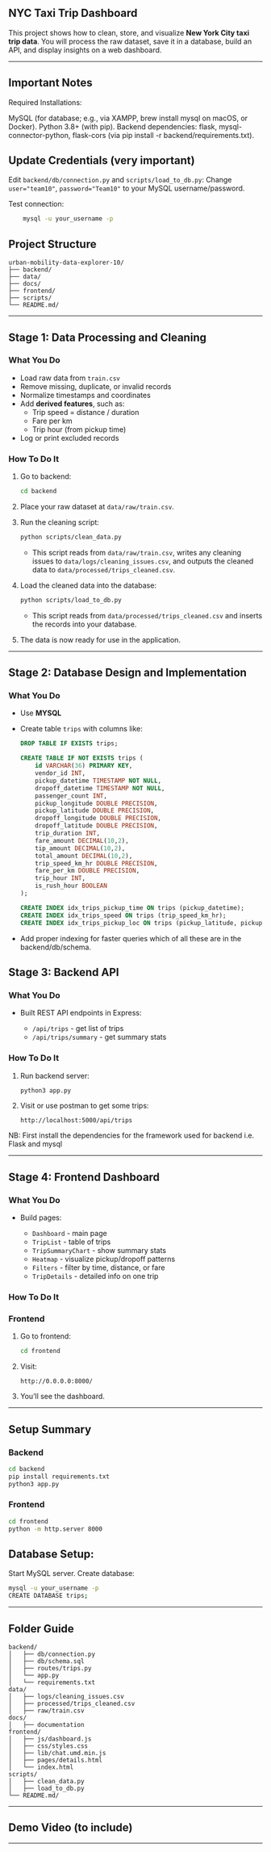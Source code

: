 ## NYC Taxi Trip Dashboard

This project shows how to clean, store, and visualize **New York City taxi trip data**.
You will process the raw dataset, save it in a database, build an API, and display insights on a web dashboard.

---

## Important Notes

Required Installations:

MySQL (for database; e.g., via XAMPP, brew install mysql on macOS, or Docker).
Python 3.8+ (with pip).
Backend dependencies: flask, mysql-connector-python, flask-cors (via pip install -r backend/requirements.txt).


## Update Credentials (very important)

Edit `backend/db/connection.py` and `scripts/load_to_db.py`: Change `user="team10"`, `password="Team10"` to your MySQL username/password.

Test connection:

```bash
    mysql -u your_username -p
```

## Project Structure

```
urban-mobility-data-explorer-10/
├── backend/ 
├── data/
├── docs/
├── frontend/
├── scripts/
└── README.md/
```

---
## Stage 1: Data Processing and Cleaning

### What You Do

* Load raw data from `train.csv`
* Remove missing, duplicate, or invalid records
* Normalize timestamps and coordinates
* Add **derived features**, such as:
    * Trip speed = distance / duration
    * Fare per km
    * Trip hour (from pickup time)
* Log or print excluded records

### How To Do It

1. Go to backend:

    ```bash
    cd backend
    ```

2. Place your raw dataset at `data/raw/train.csv`.

3. Run the cleaning script:

    ```bash
    python scripts/clean_data.py
    ```

    - This script reads from `data/raw/train.csv`, writes any cleaning issues to `data/logs/cleaning_issues.csv`, and outputs the cleaned data to `data/processed/trips_cleaned.csv`.

4. Load the cleaned data into the database:

    ```bash
    python scripts/load_to_db.py
    ```

    - This script reads from `data/processed/trips_cleaned.csv` and inserts the records into your database.

5. The data is now ready for use in the application.

---

## Stage 2: Database Design and Implementation

### What You Do

* Use **MYSQL**
* Create table `trips` with columns like:

    ```sql
    DROP TABLE IF EXISTS trips;

    CREATE TABLE IF NOT EXISTS trips (
        id VARCHAR(36) PRIMARY KEY,
        vendor_id INT,
        pickup_datetime TIMESTAMP NOT NULL,
        dropoff_datetime TIMESTAMP NOT NULL,
        passenger_count INT,
        pickup_longitude DOUBLE PRECISION,
        pickup_latitude DOUBLE PRECISION,
        dropoff_longitude DOUBLE PRECISION,
        dropoff_latitude DOUBLE PRECISION,
        trip_duration INT,
        fare_amount DECIMAL(10,2),
        tip_amount DECIMAL(10,2),
        total_amount DECIMAL(10,2),
        trip_speed_km_hr DOUBLE PRECISION,
        fare_per_km DOUBLE PRECISION,
        trip_hour INT,
        is_rush_hour BOOLEAN
    );

    CREATE INDEX idx_trips_pickup_time ON trips (pickup_datetime);
    CREATE INDEX idx_trips_speed ON trips (trip_speed_km_hr);
    CREATE INDEX idx_trips_pickup_loc ON trips (pickup_latitude, pickup_longitude);
    ```

* Add proper indexing for faster queries which of all these are in the backend/db/schema.

## Stage 3: Backend API

### What You Do

* Built REST API endpoints in Express:

    * `/api/trips` - get list of trips
    * `/api/trips/summary` - get summary stats

### How To Do It

1. Run backend server:

     ```bash
     python3 app.py
     ```
2. Visit or use postman to get some trips:

     ```
     http://localhost:5000/api/trips
     ```
NB: First install the dependencies for the framework used for backend i.e. Flask and mysql

---

## Stage 4: Frontend Dashboard

### What You Do

* Build pages:

    * `Dashboard` - main page
    * `TripList` - table of trips
    * `TripSummaryChart` - show summary stats
    * `Heatmap` - visualize pickup/dropoff patterns
    * `Filters` - filter by time, distance, or fare
    * `TripDetails` - detailed info on one trip

### How To Do It

### Frontend

1. Go to frontend:

     ```bash
     cd frontend
     
     ```
2. Visit:

     ```
     http://0.0.0.0:8000/
     ```
3. You’ll see the dashboard.

---

## Setup Summary

### Backend

```bash
cd backend
pip install requirements.txt
python3 app.py
```

### Frontend

```bash
cd frontend
python -m http.server 8000
```

## Database Setup: 

Start MySQL server.
Create database: 

``` bash
mysql -u your_username -p
CREATE DATABASE trips;

```

---

## Folder Guide

```
backend/
│   ├── db/connection.py
│   ├── db/schema.sql
│   ├── routes/trips.py
│   └── app.py
│   └── requirements.txt
data/
│   ├── logs/cleaning_issues.csv
│   ├── processed/trips_cleaned.csv
│   ├── raw/train.csv
docs/
│   ├── documentation
frontend/
│   ├── js/dashboard.js
│   ├── css/styles.css
│   ├── lib/chat.umd.min.js
│   ├── pages/details.html
│   └── index.html
scripts/
│   ├── clean_data.py
│   ├── load_to_db.py
└── README.md/
```

---

## Demo Video (to include)



---
